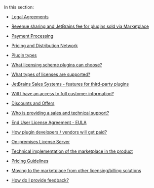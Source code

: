 [//]: # (title: General Information and FAQ)

In this section:

* [Legal Agreements](legal-agreements.md)

* [Revenue sharing and JetBrains fee for plugins sold via Marketplace](revenue-sharing-and-fees.md)

* [Payment Processing](payment-processing.md)

* [Pricing and Distribution Network](pricing-and-distribution-network.md)

* [Plugin types](plugin-types.md)

* [What licensing scheme plugins can choose?](licensing-schemes.md)

* [What types of licenses are supported?](license-types.md)

* [JetBrains Sales Systems - features for third-party plugins](jetbrains-sales-systems.md)

* [Will I have an access to full customer information?](customer-information-access.md)

* [Discounts and Offers](discounts-and-offers.md)

* [Who is providing a sales and technical support?](sales-and-technical-support.md)

* [End User License Agreement - EULA](eula.md)

* [How plugin developers / vendors will get paid?](getting-paid.md)

* [On-premises License Server](license-server.md)

* [Technical implementation of the marketplace in the product](technical-implementation.md)

* [Pricing Guidelines](pricing-guidelines.md)

* [Moving to the marketplace from other licensing/billing solutions](moving-to-marketplace.md)

* [How do I provide feedback?](feedback.md)
